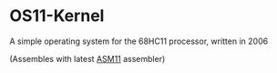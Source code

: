 # OS11-Kernel
A simple operating system for the 68HC11 processor, written in 2006

(Assembles with latest [ASM11](http:www.aspisys.com/asm11.htm) assembler)